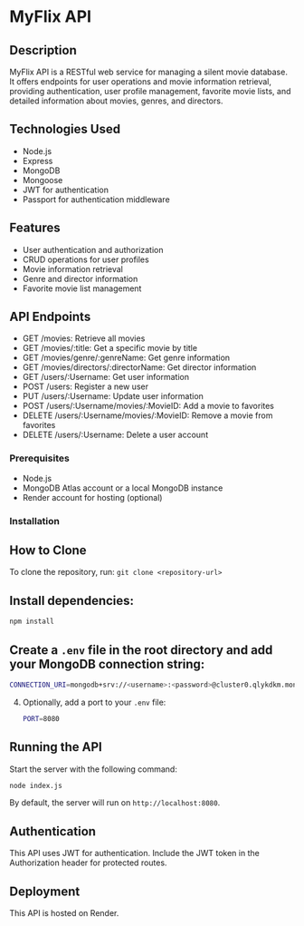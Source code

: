 # MyFlix API

## Description
MyFlix API is a RESTful web service for managing a silent movie database. It offers endpoints for user operations and movie information retrieval, providing authentication, user profile management, favorite movie lists, and detailed information about movies, genres, and directors.

## Technologies Used
- Node.js
- Express
- MongoDB
- Mongoose
- JWT for authentication
- Passport for authentication middleware

## Features
- User authentication and authorization
- CRUD operations for user profiles
- Movie information retrieval
- Genre and director information
- Favorite movie list management

## API Endpoints
- GET /movies: Retrieve all movies
- GET /movies/:title: Get a specific movie by title
- GET /movies/genre/:genreName: Get genre information
- GET /movies/directors/:directorName: Get director information
- GET /users/:Username: Get user information
- POST /users: Register a new user
- PUT /users/:Username: Update user information
- POST /users/:Username/movies/:MovieID: Add a movie to favorites
- DELETE /users/:Username/movies/:MovieID: Remove a movie from favorites
- DELETE /users/:Username: Delete a user account

### Prerequisites

- Node.js
- MongoDB Atlas account or a local MongoDB instance
- Render account for hosting (optional)

### Installation

## How to Clone
To clone the repository, run: `git clone <repository-url>`

## Install dependencies:

   ```sh
   npm install
   ```

## Create a `.env` file in the root directory and add your MongoDB connection string:

   ```sh
   CONNECTION_URI=mongodb+srv://<username>:<password>@cluster0.qlykdkm.mongodb.net/?retryWrites=true&w=majority&appName=Cluster0
   ```

4. Optionally, add a port to your `.env` file:
   ```sh
   PORT=8080
   ```

## Running the API

Start the server with the following command:

```sh
node index.js
```

By default, the server will run on `http://localhost:8080`.

## Authentication
This API uses JWT for authentication. Include the JWT token in the Authorization header for protected routes.

## Deployment
This API is hosted on Render.
